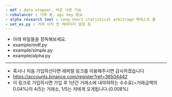 ```yaml
---
- mdf : data wrapper, 바로 사용 가능
- rebalancer : 거래 봇, api key 필요
- alpha research tool : long-short statistical arbitrage 백테스트 툴
- set_ex.py : 거래 시작 전 레버리지 설정 등
---
```

- 아래 파일들을 정독해보세요.
- example/mdf.py
- example/simple.py
- example/alpha.py
---
- 혹시나 처음 가입하신다면 레퍼럴 링크를 이용해주시면 감사하겠습니다
- https://accounts.binance.com/register?ref=36504442
- 이 링크로 가입하시면 가입 후 1년간 거래소에 내야햐하는 수수료(=거래금액의 0.04%)의 4/5는 거래소, 1/5는 저에게 오게됩니다.(0.008%)